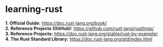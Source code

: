 # learning-rust

**1. Official Guide:** https://doc.rust-lang.org/book/  
**2. Reference Projects (GitHub):** https://github.com/rust-lang/rustlings/  
**3. Reference Projects:** https://doc.rust-lang.org/stable/rust-by-example/  
**4. The Rust Standard Library:** https://doc.rust-lang.org/std/index.html  
